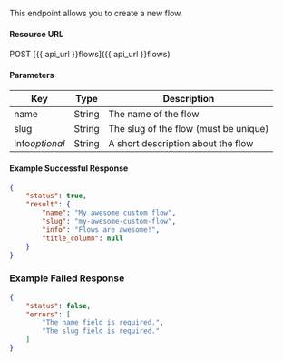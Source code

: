 <!--
@title Create new flow
@author Moltin Ltd
@description Creates a new flow
@order 15.7

@sidebar 1
@family Flow
@rate No
@auth Yes
@format JSON
@http POST
@version beta
-->
This endpoint allows you to create a new flow.


#### Resource URL
POST [{{ api_url }}flows]({{ api_url }}flows)


#### Parameters
Key | Type | Description
--- | ---- | -----------
name | String | The name of the flow
slug | String | The slug of the flow (must be unique)
info*optional* | String | A short description about the flow

<!--code-->
#### Example Successful Response
``` json
{
    "status": true,
    "result": {
        "name": "My awesome custom flow",
        "slug": "my-awesome-custom-flow",
        "info": "Flows are awesome!",
        "title_column": null
    }
}
```


### Example Failed Response
``` json
{
    "status": false,
    "errors": [
        "The name field is required.",
        "The slug field is required."
    ]
}
```
<!--/code-->